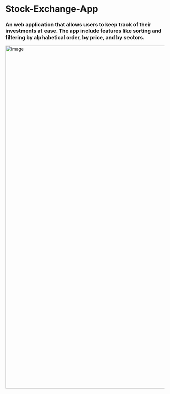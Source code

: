 # Stock-Exchange-App
### An web application that allows users to keep track of their investments at ease. The app include features like sorting and filtering by alphabetical order, by price, and by sectors.

<img width="1083" alt="image" src="https://user-images.githubusercontent.com/72634228/206567257-d49ce364-d3b2-4227-8212-5f176ab22d22.png">
